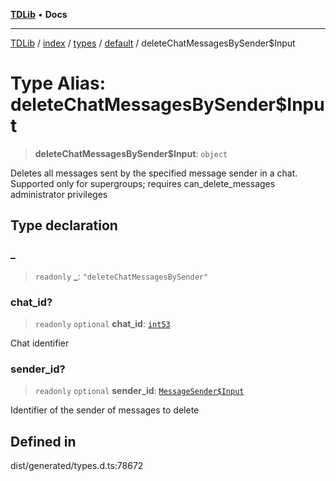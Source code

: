 [**TDLib**](../../../../../../README.md) • **Docs**

***

[TDLib](../../../../../../modules.md) / [index](../../../../../README.md) / [types](../../../README.md) / [default](../README.md) / deleteChatMessagesBySender$Input

# Type Alias: deleteChatMessagesBySender$Input

> **deleteChatMessagesBySender$Input**: `object`

Deletes all messages sent by the specified message sender in a chat. Supported only for supergroups; requires can_delete_messages administrator privileges

## Type declaration

### \_

> `readonly` **\_**: `"deleteChatMessagesBySender"`

### chat\_id?

> `readonly` `optional` **chat\_id**: [`int53`](int53-1.md)

Chat identifier

### sender\_id?

> `readonly` `optional` **sender\_id**: [`MessageSender$Input`](MessageSender$Input.md)

Identifier of the sender of messages to delete

## Defined in

dist/generated/types.d.ts:78672
